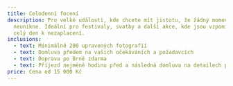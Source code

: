 ```yaml
---
title: Celodenní focení
description: Pro velké události, kde chcete mít jistotu, že žádný moment
  neunikne. Ideální pro festivaly, svatby a další akce, kde jsou vzpomínky na
  celý den k nezaplacení.
inclusions:
  - text: Minimálně 200 upravených fotografií
  - text: Domluva předem na vašich očekáváních a požadavcích
  - text: Doprava po Brně zdarma
  - text: Příjezd nejméně hodinu před a následná domluva na detailech programu apod.
price: Cena od 15 000 Kč
---
```

